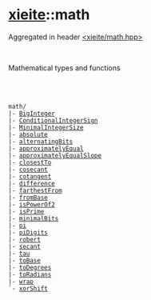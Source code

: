 # [xieite](../README.md)::math
Aggregated in header [<xieite/math.hpp>](../include/xieite/math.hpp)

<br/>

Mathematical types and functions

<br/><br/>

<pre><code>math/
|- <a href="./math/BigInteger.md">BigInteger</a>
|- <a href="./math/ConditionalIntegerSign.md">ConditionalIntegerSign</a>
|- <a href="./math/MinimalIntegerSize.md">MinimalIntegerSize</a>
|- <a href="./math/absolute.md">absolute</a>
|- <a href="./math/alternatingBits.md">alternatingBits</a>
|- <a href="./math/approximatelyEqual.md">approximatelyEqual</a>
|- <a href="./math/approximatelyEqualSlope.md">approximatelyEqualSlope</a>
|- <a href="./math/closestTo.md">closestTo</a>
|- <a href="./math/cosecant.md">cosecant</a>
|- <a href="./math/cotangent.md">cotangent</a>
|- <a href="./math/difference.md">difference</a>
|- <a href="./math/farthestFrom.md">farthestFrom</a>
|- <a href="./math/fromBase.md">fromBase</a>
|- <a href="./math/isPowerOf2.md">isPowerOf2</a>
|- <a href="./math/isPrime.md">isPrime</a>
|- <a href="./math/minimalBits.md">minimalBits</a>
|- <a href="./math/pi.md">pi</a>
|- <a href="./math/piDigits.md">piDigits</a>
|- <a href="./math/robert.md">robert</a>
|- <a href="./math/secant.md">secant</a>
|- <a href="./math/tau.md">tau</a>
|- <a href="./math/toBase.md">toBase</a>
|- <a href="./math/toDegrees.md">toDegrees</a>
|- <a href="./math/toRadians.md">toRadians</a>
|- <a href="./math/wrap.md">wrap</a>
`- <a href="./math/xorShift.md">xorShift</a>
</code></pre>
